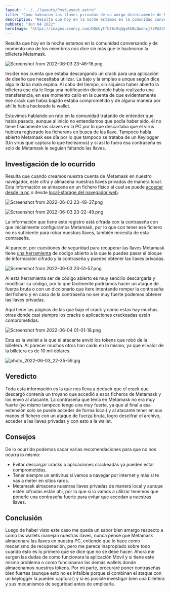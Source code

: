 ```yaml
---
layout: "../../layouts/PostLayout.astro"
title: "Como hakearon las llaves privadas de un amigo directamente de Metamask y que hacer para que no te ocurra."
description: "Resulta que hoy en la noche estamos en la comunidad conversando y de momento uno de los miembros..."
pubDate: "Jun 04 2022"
heroImage: "https://images.ecency.com/DQmUytfbt6r8qGgvKhBLQwehcj7aPA23VVuFXQk8PHq95Gw/istock_962366210.png"
---
```


Resulta que hoy en la noche estamos en la comunidad conversando y de momento uno de los miembros nos dice sin más que le hackearon la billetera Metamask.

![Screenshot from 2022-06-03 23-46-16.png](https://cdn.hashnode.com/res/hashnode/image/upload/v1654316018274/GITJ3tjU6.png)

Insider nos cuenta que estaba descargando un crack para una aplicación de diseño que necesitaba utilizar. La bajo y la empleo a unque según dice algo le daba mala espina. Al cabo del tiempo, sin siquiera haber abierto la billetera ese día le llega una notificación diciéndole había realizado una transferencia, en ese momento callo en la cuenta de que evidentemente ese crack que había bajado estaba comprometido y de alguna manera por ahí le había hackeado la wallet. 

Estuvimos hablando un rato en la comunidad tratando de entender que había pasado, aunque al inicio no entendíamos que podía haber sido, él no tiene físicamente las claves en la PC por lo que descartaba que el virus hubiera registrado los ficherons en busca de las llave. Tampoco había abierto Metamask ese día por lo que tampoco se trataba de un Keylogger (Un virus que captura lo que tecleamos) y si así lo fuera esa contraseña es solo de Metamask le seguían faltando las llaves.

## Investigación de lo ocurrido

Resulta que cuando creamos nuestra cuenta de Metamask en nuestro navegador, este cifra y almacena nuestras llaves privadas de manera local. Esta información se almacena en un fichero físico al cual se puede [acceder desde la pc](https://ethereum.stackexchange.com/questions/52658/where-does-metamask-store-the-wallet-seed-file-path) o desde [local-storage del navegador web](https://github.com/MetaMask/metamask-extension/issues/2749).

![Screenshot from 2022-06-03 23-48-37.png](https://cdn.hashnode.com/res/hashnode/image/upload/v1654317153548/ELap0daBj.png)

![Screenshot from 2022-06-03 23-22-49.png](https://cdn.hashnode.com/res/hashnode/image/upload/v1654317304353/8SzsUI3v8.png)

La información que tiene este registro está cifrada con la contraseña con que inicialmente configuramos Metamask, por lo que con tener ese fichero no es suficiente para robar nuestras llaves, también necesita de esta contraseña.

Al parecer, por cuestiones de seguridad para recuperar las llaves Metamask tiene [una herramienta](https://github.com/MetaMask/vault-decryptor) de código abierto a la que le puedes pasar el bloque de información cifrado y la contraseña y puedes obtener las llaves privadas.

![Screenshot from 2022-06-03 23-51-57.png](https://cdn.hashnode.com/res/hashnode/image/upload/v1654318755522/j74AS9-t4.png)

Al esta herramienta ser de código abierto es muy sencillo descargarla y modificar su código, por lo que fácilmente podríamos hacer un ataque de fuerza bruta o con un diccionario que itere intentando romper la contraseña del fichero y en caso de la contraseña no ser muy fuerte podemos obtener las llaves privadas.

Aquí tiene las páginas de las que bajo el crack y como estas hay muchas otras donde casi siempre los cracks o aplicaciones crackeadas están comprometidas.

![Screenshot from 2022-06-04 01-01-18.png](https://cdn.hashnode.com/res/hashnode/image/upload/v1654318899263/upoScm1ee.png)

Esta es la wallet a la que el atacante envió los tokens que robó de la billetera. Al parecer muchos otros han caído en lo mismo, ya que el valor de la billetera es de 10 mil dólares.

![photo_2022-06-03_22-35-59.jpg](https://cdn.hashnode.com/res/hashnode/image/upload/v1654318961260/AS-RCXAtH.jpg)

## Veredicto

Toda esta información es la que nos lleva a deducir que el crack que descargó contenía un troyano que accedió a esos ficheros de Metamask y los envió al atacante. La contraseña que tenía en Metamask no era muy fuerte (yo mismo tampoco tengo una muy fuerte, ya que al final a esa extensión solo se puede acceder de forma local) y al atacante tener en sus manos el fichero con un ataque de fuerza bruta, logro descifrar el archivo, acceder a las llaves privadas y con esto a la wallet.


## Consejos

De lo ocurrido podemos sacar varias recomendaciones para que no nos ocurra lo mismo:

- Evitar descargar cracks o aplicaciones crackeadas ya pueden estar comprometidas.
- Tener siempre un antivirus si vamos a navegar por internet y más si te vas a meter en sitios raros.
- Metamask almacena nuestras llaves privadas de manera local y aunque estén cifradas están ahí, por lo que si lo vamos a utilizar tenemos que ponerle una contraseña fuerte para evitar que accedan a nuestras llaves.

## Conclusión

Luego de haber visto este caso me queda un sabor bien amargo respecto a como las wallets manejan nuestras llaves, nunca pensé que Metamask almacenara las llaves en nuestra PC, entiendo que lo hace como mecanismo de recuperación, pero me parece inapropiado sobre todo cuando esto es lo primero que se dice que no se debe hacer. Ahora me surgen las dudas de como funcionara la aplicación Movil y si tiene este mismo problema  o como funcionaran las demás wallets donde almacenamos nuestros tokens. Por mi parte, procuraré poner contraseñas bien fuertes (aunque esto no es infalible porque si combinan el ataque con un keylogger la pueden capturar) y si es posible investigar bien una billetera y sus mecanismos de seguridad antes de emplearla.

